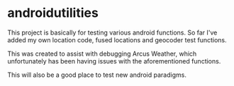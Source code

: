 androidutilities
================

This project is basically for testing various android functions.
So far I've added my own location code, fused locations and geocoder test functions.

This was created to assist with debugging Arcus Weather, which unfortunately has been having issues with the aforementioned functions.

This will also be a good place to test new android paradigms.